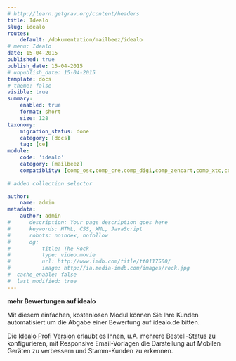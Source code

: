 ```yaml
---
# http://learn.getgrav.org/content/headers
title: Idealo
slug: idealo
routes:
    default: /dokumentation/mailbeez/idealo
# menu: Idealo
date: 15-04-2015
published: true
publish_date: 15-04-2015
# unpublish_date: 15-04-2015
template: docs
# theme: false
visible: true
summary:
    enabled: true
    format: short
    size: 128
taxonomy:
    migration_status: done
    category: [docs]
    tag: [ce]
module:
    code: 'idealo'
    category: [mailbeez]
    compatiblity: [comp_osc,comp_cre,comp_digi,comp_zencart,comp_xtc,comp_gambio]
       
# added collection selector

author:
    name: admin
metadata:
    author: admin
#      description: Your page description goes here
#      keywords: HTML, CSS, XML, JavaScript
#      robots: noindex, nofollow
#      og:
#          title: The Rock
#          type: video.movie
#          url: http://www.imdb.com/title/tt0117500/
#          image: http://ia.media-imdb.com/images/rock.jpg
#  cache_enable: false
#  last_modified: true
---
```


**mehr Bewertungen auf idealo**

Mit diesem einfachen, kostenlosen Modul können Sie Ihre Kunden automatisiert um die Abgabe einer Bewertung auf idealo.de bitten.

Die [Idealo Profi Version](/dokumentation/mailbeez/idealo_advanced/) erlaubt es Ihnen, u.A. mehrere Bestell-Status zu konfigurieren, mit Responsive Email-Vorlagen die Darstellung auf Mobilen Geräten zu verbessern und Stamm-Kunden zu erkennen.
